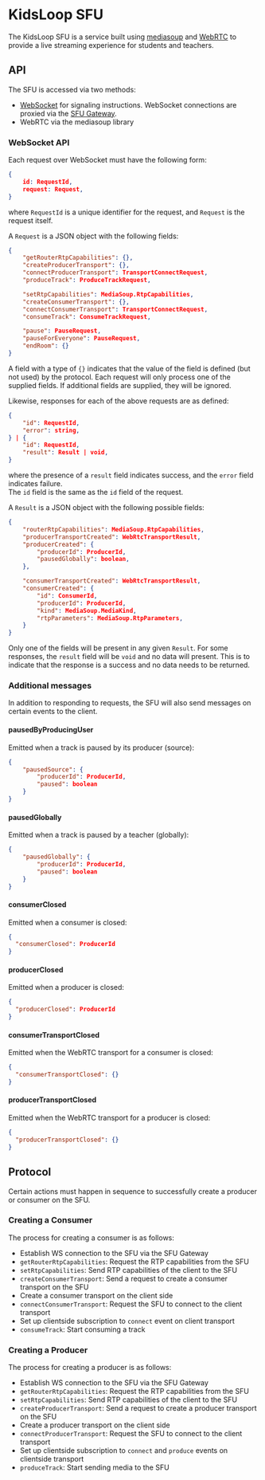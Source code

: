 # KidsLoop SFU

The KidsLoop SFU is a service built using [mediasoup](./mediasoup.md) and [WebRTC](./webrtc.md) to provide a live streaming 
experience for students and teachers.  

## API

The SFU is accessed via two methods:
- [WebSocket](./websocket.md) for signaling instructions.  WebSocket connections are proxied via the [SFU Gateway](./kl-sfu-gate.md).
- WebRTC via the mediasoup library

### WebSocket API

Each request over WebSocket must have the following form:
```json 
{
    id: RequestId,
    request: Request,
}
```
where `RequestId` is a unique identifier for the request, and `Request` is the request itself.

A `Request` is a JSON object with the following fields:
```json
{
    "getRouterRtpCapabilities": {},
    "createProducerTransport": {},
    "connectProducerTransport": TransportConnectRequest,
    "produceTrack": ProduceTrackRequest,

    "setRtpCapabilities": MediaSoup.RtpCapabilities,
    "createConsumerTransport": {},
    "connectConsumerTransport": TransportConnectRequest,
    "consumeTrack": ConsumeTrackRequest,

    "pause": PauseRequest,
    "pauseForEveryone": PauseRequest,
    "endRoom": {}
}
```
A field with a type of `{}` indicates that the value of the field is defined (but not used) by the protocol.
Each request will only process one of the supplied fields.  If additional fields are supplied, they will be ignored.

Likewise, responses for each of the above requests are as defined:
```json
{
    "id": RequestId,
    "error": string,
} | {
    "id": RequestId,
    "result": Result | void,
}
```
where the presence of a `result` field indicates success, and the `error` field indicates failure.  
The `id` field is the same as the `id` field of the request.

A `Result` is a JSON object with the following possible fields:
```json
{
    "routerRtpCapabilities": MediaSoup.RtpCapabilities,
    "producerTransportCreated": WebRtcTransportResult,
    "producerCreated": {
        "producerId": ProducerId,
        "pausedGlobally": boolean,
    },

    "consumerTransportCreated": WebRtcTransportResult,
    "consumerCreated": {
        "id": ConsumerId,
        "producerId": ProducerId,
        "kind": MediaSoup.MediaKind,
        "rtpParameters": MediaSoup.RtpParameters,
    }
}
```
Only one of the fields will be present in any given `Result`.  For some responses, the `result` field will be `void` and 
no data will present.  This is to indicate that the response is a success and no data needs to be returned.

### Additional messages

In addition to responding to requests, the SFU will also send messages on certain events to the client.

#### pausedByProducingUser

Emitted when a track is paused by its producer (source):
```json
{
    "pausedSource": {
        "producerId": ProducerId,
        "paused": boolean
    }
}
```

#### pausedGlobally

Emitted when a track is paused by a teacher (globally):
```json 
{
    "pausedGlobally": {
        "producerId": ProducerId,
        "paused": boolean
    }
}
```

#### consumerClosed

Emitted when a consumer is closed:

```json
{
  "consumerClosed": ProducerId
}
```

#### producerClosed

Emitted when a producer is closed:

```json
{
  "producerClosed": ProducerId
}
```

#### consumerTransportClosed

Emitted when the WebRTC transport for a consumer is closed:

```json
{
  "consumerTransportClosed": {}
}
```

#### producerTransportClosed

Emitted when the WebRTC transport for a producer is closed:

```json
{
  "producerTransportClosed": {}
}
```

## Protocol

Certain actions must happen in sequence to successfully create a producer or consumer on the SFU.  

### Creating a Consumer

The process for creating a consumer is as follows:  
* Establish WS connection to the SFU via the SFU Gateway
* `getRouterRtpCapabilities`: Request the RTP capabilities from the SFU
* `setRtpCapabilities`: Send RTP capabilities of the client to the SFU
* `createConsumerTransport`: Send a request to create a consumer transport on the SFU
* Create a consumer transport on the client side
* `connectConsumerTransport`: Request the SFU to connect to the client transport
* Set up clientside subscription to `connect` event on client transport
* `consumeTrack`: Start consuming a track

### Creating a Producer

The process for creating a producer is as follows:
* Establish WS connection to the SFU via the SFU Gateway
* `getRouterRtpCapabilities`: Request the RTP capabilities from the SFU
* `setRtpCapabilities`: Send RTP capabilities of the client to the SFU
* `createProducerTransport`: Send a request to create a producer transport on the SFU
* Create a producer transport on the client side
* `connectProducerTransport`: Request the SFU to connect to the client transport
* Set up clientside subscription to `connect` and `produce` events on clientside transport
* `produceTrack`: Start sending media to the SFU